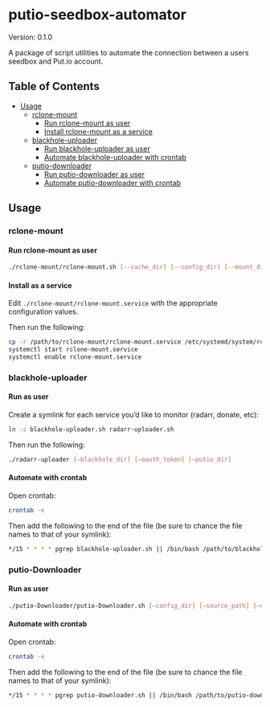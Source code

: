 # putio-seedbox-automator

Version: 0.1.0

A package of script utilities to automate the connection between a users seedbox and Put.io account.

## Table of Contents

<!--td-->
   * [Usage](#usage)
      * [rclone-mount](#rlcone-mount)
         * [Run rclone-mount as user](#run-rclone-mount-as-user)
         * [Install rclone-mount as a service](#install-rclone-mount-as-a-service)
      * [blackhole-uploader](#blackhole-uploader)
         * [Run blackhole-uploader as user](#run-blackhole-uploader-as-user)
         * [Automate blackhole-uploader with crontab](#automate-blackhole-uploader-with-crontab)
      * [putio-downloader](#putio-downloader)
         * [Run putio-downloader as user](#run-putio-downloader-as-user)
         * [Automate putio-downloader with crontab](#automate-putio-downloader-with-crontab)
<!--te-->

## Usage

### rclone-mount

#### Run rclone-mount as user

```bash
./rclone-mount/rclone-mount.sh [--cache_dir] [--config_dir] [--mount_dir] [--remote]
```

#### Install as a service                        
                                                 
Edit `./rclone-mount/rclone-mount.service` with the appropriate configuration values.             
                                                 
Then run the following:                          
                                                 
```bash
cp -r /path/to/rclone-mount/rclone-mount.service /etc/systemd/system/rclone-mount.service         
systemctl start rclone-mount.service             
systemctl enable rclone-mount.service            
```                                    
                                                 
### blackhole-uploader                           
                                                 
#### Run as user                                 
                                                 
Create a symlink for each service you’d like to monitor (radarr, donate, etc):

```Bash
ln -s blackhole-uploader.sh radarr-uploader.sh
```

Then run the following:

```bash
./radarr-uploader [—blackhole_dir] [—oauth_token] [—putio_dir]
```

#### Automate with crontab

Open crontab:
```bash
crontab -e
```

Then add the following to the end of the file (be sure to chance the file names to that of your symlink):
```bash
*/15 * * * * pgrep blackhole-uploader.sh || /bin/bash /path/to/blackhole-uploader/blackhole-uploader.sh [-b blackhole directory] [-o oauth key] [-p put.io directory] >> /path/to/blackhole-uploader/.blackhole.log
```

###  putio-Downloader

#### Run as user

```bash
./putio-Downloader/putio-Downloader.sh [—config_dir] [—source_path] [—dest_path]
```

#### Automate with crontab

Open crontab:
```bash
crontab -e
```

Then add the following to the end of the file (be sure to chance the file names to that of your symlink):

```bash
*/15 * * * * pgrep putio-downloader.sh || /bin/bash /path/to/putio-downloader/putio-downloader.sh [—config_dir] [—source_path] [—dest_path] >> /path/to/putio-downloader/.log
```
